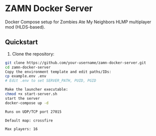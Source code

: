# ZAMN Docker Server

Docker Compose setup for Zombies Ate My Neighbors HLMP multiplayer mod (HLDS-based).

## Quickstart

1. Clone the repository:

```bash
git clone https://github.com/your-username/zamn-docker-server.git
cd zamn-docker-server
Copy the environment template and edit paths/IDs:
cp example.env .env
# Edit .env to set SERVER_PATH, PUID, PGID

Make the launcher executable:
chmod +x start-server.sh
start the server
docker-compose up -d

Runs on UDP/TCP port 27015

Default map: crossfire

Max players: 16
